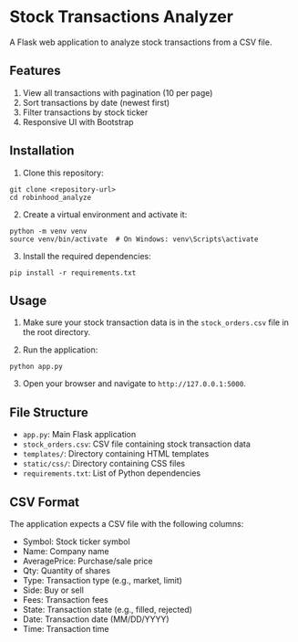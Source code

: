 # Stock Transactions Analyzer

A Flask web application to analyze stock transactions from a CSV file.

## Features

1. View all transactions with pagination (10 per page)
2. Sort transactions by date (newest first)
3. Filter transactions by stock ticker
4. Responsive UI with Bootstrap

## Installation

1. Clone this repository:
```
git clone <repository-url>
cd robinhood_analyze
```

2. Create a virtual environment and activate it:
```
python -m venv venv
source venv/bin/activate  # On Windows: venv\Scripts\activate
```

3. Install the required dependencies:
```
pip install -r requirements.txt
```

## Usage

1. Make sure your stock transaction data is in the `stock_orders.csv` file in the root directory.

2. Run the application:
```
python app.py
```

3. Open your browser and navigate to `http://127.0.0.1:5000`.

## File Structure

- `app.py`: Main Flask application
- `stock_orders.csv`: CSV file containing stock transaction data
- `templates/`: Directory containing HTML templates
- `static/css/`: Directory containing CSS files
- `requirements.txt`: List of Python dependencies

## CSV Format

The application expects a CSV file with the following columns:
- Symbol: Stock ticker symbol
- Name: Company name
- AveragePrice: Purchase/sale price
- Qty: Quantity of shares
- Type: Transaction type (e.g., market, limit)
- Side: Buy or sell
- Fees: Transaction fees
- State: Transaction state (e.g., filled, rejected)
- Date: Transaction date (MM/DD/YYYY)
- Time: Transaction time 